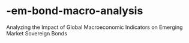 # -em-bond-macro-analysis
Analyzing the Impact of Global Macroeconomic Indicators on Emerging Market Sovereign Bonds
